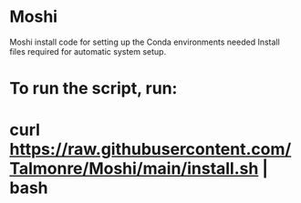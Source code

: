 # Moshi
Moshi install code for setting up the Conda environments needed
Install files required for automatic system setup. 

# To run the script, run:
# curl https://raw.githubusercontent.com/Talmonre/Moshi/main/install.sh | bash

